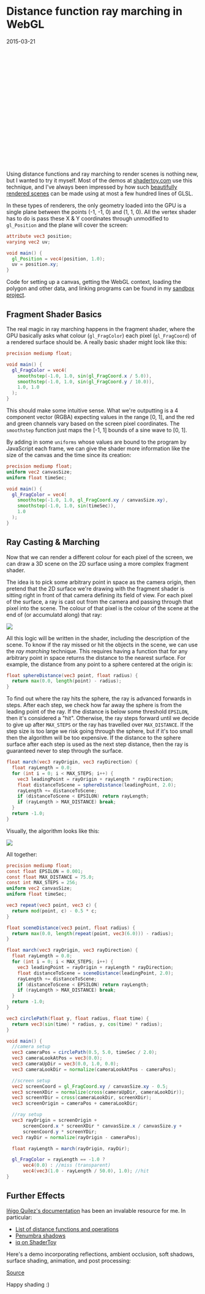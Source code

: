 # Distance function ray marching in WebGL
<time>2015-03-21</time>

<figure style="width: 100%; height: 300px" class="render-fs" data-fs-src="shaders/demo.glsl"></figure>

Using distance functions and ray marching to render scenes is nothing new, but I wanted to try it myself. Most of the demos at [shadertoy.com](http://shadertoy.com) use this technique, and I've always been impressed by how such [beautifully rendered scenes](https://www.shadertoy.com/view/MdX3Rr) can be made using at most a few hundred lines of GLSL.

In these types of renderers, the only geometry loaded into the GPU is a single plane between the points (-1, -1, 0) and (1, 1, 0). All the vertex shader has to do is pass these X & Y coordinates through unmodified to `gl_Position` and the plane will cover the screen:

```glsl
attribute vec3 position;
varying vec2 uv;

void main() {
  gl_Position = vec4(position, 1.0);
  uv = position.xy;
}
```

Code for setting up a canvas, getting the WebGL context, loading the polygon and other data, and linking programs can be found in my [sandbox project](https://github.com/csauve/webgl-sandbox/blob/master/shader-demo.html).

## Fragment Shader Basics

The real magic in ray marching happens in the fragment shader, where the GPU basically asks what colour (`gl_FragColor`) each pixel (`gl_FragCoord`) of a rendered surface should be. A really basic shader might look like this:


```glsl
precision mediump float;

void main() {
  gl_FragColor = vec4(
    smoothstep(-1.0, 1.0, sin(gl_FragCoord.x / 5.0)),
    smoothstep(-1.0, 1.0, sin(gl_FragCoord.y / 10.0)),
    1.0, 1.0
  );
}
```

<!-- <figure class="render-fs" data-fs-src="shaders/first.glsl"></figure> -->

This should make some intuitive sense. What we're outputting is a 4 component vector (RGBA) expecting values in the range [0, 1], and the red and green channels vary based on the screen pixel coordinates. The `smoothstep` function just maps the [-1, 1] bounds of a sine wave to [0, 1].

By adding in some `uniforms` whose values are bound to the program by JavaScript each frame, we can give the shader more information like the size of the canvas and the time since its creation:

```glsl
precision mediump float;
uniform vec2 canvasSize;
uniform float timeSec;

void main() {
  gl_FragColor = vec4(
    smoothstep(-1.0, 1.0, gl_FragCoord.xy / canvasSize.xy),
    smoothstep(-1.0, 1.0, sin(timeSec)),
    1.0
  );
}
```

<!-- <figure class="render-fs" data-fs-src="shaders/basic.glsl"></figure> -->

## Ray Casting & Marching
Now that we can render a different colour for each pixel of the screen, we can draw a 3D scene on the 2D surface using a more complex fragment shader.

The idea is to pick some arbitrary point in space as the camera origin, then pretend that the 2D surface we're drawing with the fragment shader is sitting right in front of that camera defining its field of view. For each pixel of the surface, a ray is cast out from the camera and passing through that pixel into the scene. The colour of that pixel is the colour of the scene at the end of (or accumulatd along) that ray:

<img src="raycasting.png">

All this logic will be written in the shader, including the description of the scene. To know if the ray missed or hit the objects in the scene, we can use the *ray marching* technique. This requires having a function that for any arbitrary point in space returns the distance to the nearest surface. For example, the distance from any point to a sphere centered at the origin is:

```glsl
float sphereDistance(vec3 point, float radius) {
  return max(0.0, length(point) - radius);
}
```

To find out where the ray hits the sphere, the ray is advanced forwards in steps. After each step, we check how far away the sphere is from the leading point of the ray. If the distance is below some threshold `EPSILON`, then it's considered a "hit". Otherwise, the ray steps forward until we decide to give up after `MAX_STEPS` or the ray has travelled over `MAX_DISTANCE`. If the step size is too large we risk going through the sphere, but if it's too small then the algorithm will be too expensive. If the distance to the sphere surface after each step is used as the next step distance, then the ray is guaranteed never to step through the surface.

```glsl
float march(vec3 rayOrigin, vec3 rayDirection) {
  float rayLength = 0.0;
  for (int i = 0; i < MAX_STEPS; i++) {
    vec3 leadingPoint = rayOrigin + rayLength * rayDirection;
    float distanceToScene = sphereDistance(leadingPoint, 2.0);
    rayLength += distanceToScene;
    if (distanceToScene < EPSILON) return rayLength;
    if (rayLength > MAX_DISTANCE) break;
  }
  return -1.0;
}
```

Visually, the algorithm looks like this:

<img src="marching.jpg">

All together:

```glsl
precision mediump float;
const float EPSILON = 0.001;
const float MAX_DISTANCE = 75.0;
const int MAX_STEPS = 256;
uniform vec2 canvasSize;
uniform float timeSec;

vec3 repeat(vec3 point, vec3 c) {
  return mod(point, c) - 0.5 * c;
}

float sceneDistance(vec3 point, float radius) {
  return max(0.0, length(repeat(point, vec3(6.0))) - radius);
}

float march(vec3 rayOrigin, vec3 rayDirection) {
  float rayLength = 0.0;
  for (int i = 0; i < MAX_STEPS; i++) {
    vec3 leadingPoint = rayOrigin + rayLength * rayDirection;
    float distanceToScene = sceneDistance(leadingPoint, 2.0);
    rayLength += distanceToScene;
    if (distanceToScene < EPSILON) return rayLength;
    if (rayLength > MAX_DISTANCE) break;
  }
  return -1.0;
}

vec3 circlePath(float y, float radius, float time) {
  return vec3(sin(time) * radius, y, cos(time) * radius);
}

void main() {
  //camera setup
  vec3 cameraPos = circlePath(0.5, 5.0, timeSec / 2.0);
  vec3 cameraLookAtPos = vec3(0.0);
  vec3 cameraUpDir = vec3(0.0, 1.0, 0.0);
  vec3 cameraLookDir = normalize(cameraLookAtPos - cameraPos);

  //screen setup
  vec2 screenCoord = gl_FragCoord.xy / canvasSize.xy - 0.5;
  vec3 screenXDir = normalize(cross(cameraUpDir, cameraLookDir));
  vec3 screenYDir = cross(cameraLookDir, screenXDir);
  vec3 screenOrigin = cameraPos + cameraLookDir;

  //ray setup
  vec3 rayOrigin = screenOrigin +
      screenCoord.x * screenXDir * canvasSize.x / canvasSize.y +
      screenCoord.y * screenYDir;
  vec3 rayDir = normalize(rayOrigin - cameraPos);

  float rayLength = march(rayOrigin, rayDir);

  gl_FragColor = rayLength == -1.0 ?
      vec4(0.0) : //miss (transparent)
      vec4(vec3(1.0 - rayLength / 50.0), 1.0); //hit
}
```

<!-- <figure class="render-fs" data-fs-src="shaders/marching.glsl"></figure> -->

## Further Effects

[Iñigo Quílez's documentation](http://iquilezles.org/www/index.htm) has been an invalable resource for me. In particular:
- [List of distance functions and operations](http://iquilezles.org/www/articles/distfunctions/distfunctions.htm)
- [Penumbra shadows](http://iquilezles.org/www/articles/rmshadows/rmshadows.htm)
- [iq on ShaderToy](https://www.shadertoy.com/user/iq)

Here's a demo incorporating reflections, ambient occlusion, soft shadows, surface shading, animation, and post processing:

<!-- <figure class="render-fs" data-fs-src="shaders/demo.glsl"></figure> -->

[Source](https://github.com/csauve/webgl-sandbox/blob/master/shaders/demo.glsl)

Happy shading :)
